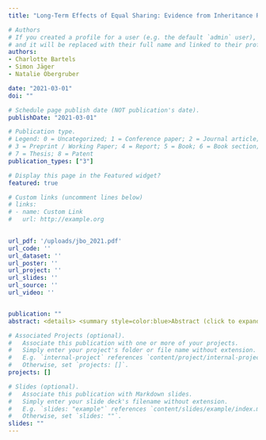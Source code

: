 ```yaml
---
title: "Long-Term Effects of Equal Sharing: Evidence from Inheritance Rules for Land"

# Authors
# If you created a profile for a user (e.g. the default `admin` user), write the username (folder name) here 
# and it will be replaced with their full name and linked to their profile.
authors:
- Charlotte Bartels
- Simon Jäger
- Natalie Obergruber

date: "2021-03-01"
doi: ""

# Schedule page publish date (NOT publication's date).
publishDate: "2021-03-01"

# Publication type.
# Legend: 0 = Uncategorized; 1 = Conference paper; 2 = Journal article;
# 3 = Preprint / Working Paper; 4 = Report; 5 = Book; 6 = Book section;
# 7 = Thesis; 8 = Patent
publication_types: ["3"]

# Display this page in the Featured widget?
featured: true

# Custom links (uncomment lines below)
# links:
# - name: Custom Link
#   url: http://example.org

  
url_pdf: '/uploads/jbo_2021.pdf'
url_code: ''
url_dataset: ''
url_poster: ''
url_project: ''
url_slides: ''
url_source: ''
url_video: ''


publication: ""
abstract: <details> <summary style=color:blue>Abstract (click to expand)</summary> What are the long-term economic effects of a more equal distribution of wealth? We exploit variation in historical inheritance rules for land traversing political, linguistic, geological, and religious borders in Germany. In some German areas, inherited land was to be shared or divided equally among children, while in others land was ruled to be indivisible. Using a geographic regression discontinuity design, we show that equal division of land led to a more equal distribution of land; other potential drivers of growth are smooth at the boundary and equal division areas were not historically more developed. Today, equal division areas feature higher average incomes and a right-shifted skill, income, and wealth distribution. Higher top incomes and top wealth in equal division areas coincide with higher education, and higher labor productivity. We show evidence consistent with the more even distribution of land leading to more innovative industrial by-employment during Germany’s transition from an agrarian to an industrial economy and, in the long run, more entrepreneurship. </details> <em> <font size="3.5"> <strong>Working Paper</strong> </font> </em>

# Associated Projects (optional).
#   Associate this publication with one or more of your projects.
#   Simply enter your project's folder or file name without extension.
#   E.g. `internal-project` references `content/project/internal-project/index.md`.
#   Otherwise, set `projects: []`.
projects: []

# Slides (optional).
#   Associate this publication with Markdown slides.
#   Simply enter your slide deck's filename without extension.
#   E.g. `slides: "example"` references `content/slides/example/index.md`.
#   Otherwise, set `slides: ""`.
slides: ""
---
```

